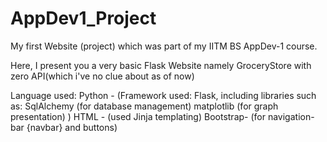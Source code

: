 # AppDev1_Project
My first Website (project) which was part of my IITM BS AppDev-1 course.

Here, I present you a very basic Flask Website namely GroceryStore with zero API(which i've no clue about as of now)

Language used:
Python - (Framework used: Flask,
          including libraries such as:
          SqlAlchemy (for database management)
          matplotlib (for graph presentation) )
HTML - (used Jinja templating)
Bootstrap- (for navigation-bar {navbar} and buttons)

          
          
